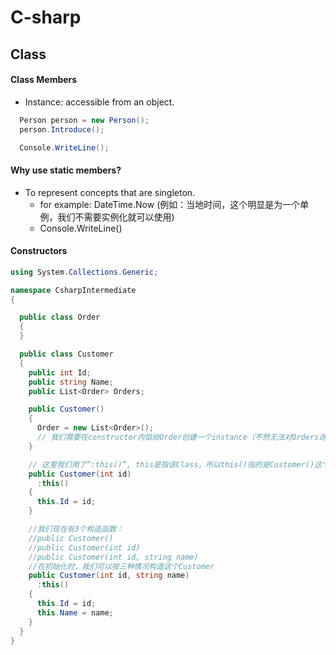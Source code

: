 # C-sharp

## Class
#### Class Members
- Instance: accessible from an object.

```C#
  Person person = new Person();
  person.Introduce();
```

```C#
  Console.WriteLine();
```

#### Why use static members? 
- To represent concepts that are singleton.
  - for example: DateTime.Now  (例如：当地时间，这个明显是为一个单例，我们不需要实例化就可以使用)
  - Console.WriteLine()


#### Constructors

```C#
using System.Collections.Generic;

namespace CsharpIntermediate
{

  public class Order 
  {
  }

  public class Customer
  {
    public int Id;
    public string Name;
    public List<Order> Orders;

    public Customer()
    {
      Order = new List<Order>();
      // 我们需要在constructor内馅给Order创建一个instance（不然无法对Orders进行操作），而Id和Name是有默认值的，因为Id为int，Id的默认值是0，Name是string，Name的默认值是null。
    }

    // 这里我们用了“:this()”, this是指该Class，所以this()指的是Customer()这个无参数的构造函数。所以在运行Customer(int id)前会先运行，Customer()。下面的Customer(int id, string name) 也是一样。
    public Customer(int id)
      :this() 
    {
      this.Id = id;
    }

    //我们现在有3个构造函数：
    //public Customer() 
    //public Customer(int id)
    //public Customer(int id, string name) 
    //在初始化时，我们可以按三种情况构造这个Customer
    public Customer(int id, string name) 
      :this()
    {
      this.Id = id;
      this.Name = name;
    }
  }
}
```